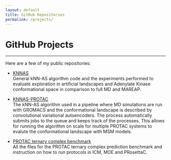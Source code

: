 ```yaml
---
layout: default
title: GitHub Repositories
permalink: /projects/
---
```


# GitHub Projects
---

Here are a few of my public repositories:

- [KNNAS](https://github.com/erovers/kNN-AS)  
  General kNN-AS algorithm code and the experiments performed to evaluate exploration in artificial landscapes and Adenylate Kinase conformational space in comparison to full MD and MAREAP.

- [KNNAS-PROTAC](https://github.com/erovers/knnsampling)  
  The kNN-AS algorithm used in a pipeline where MD simulations are run with GROMACS and the conformational landscape is described by convolutional variational autoencoders. The process automatically submits jobs to the queue and keeps track of the processes. This allows for running the algorithm on scale for multiple PROTAC systems to evalute the conformational landscape with MSM models.

- [PROTAC ternary complex benchmark](https://github.com/erovers/PROTAC_ternary_complex_benchmark)  
  All the files for the PROTAC ternary complex prediction benchmark and instruction on how to run protocols in ICM, MOE and PRosettaC.
